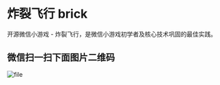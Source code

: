 # 炸裂飞行 brick

开源微信小游戏 - 炸裂飞行，是微信小游戏初学者及核心技术巩固的最佳实践。

## 微信扫一扫下面图片二维码

![file](https://cdn.bysocket.com/youxi/brick/brick-game.png)

